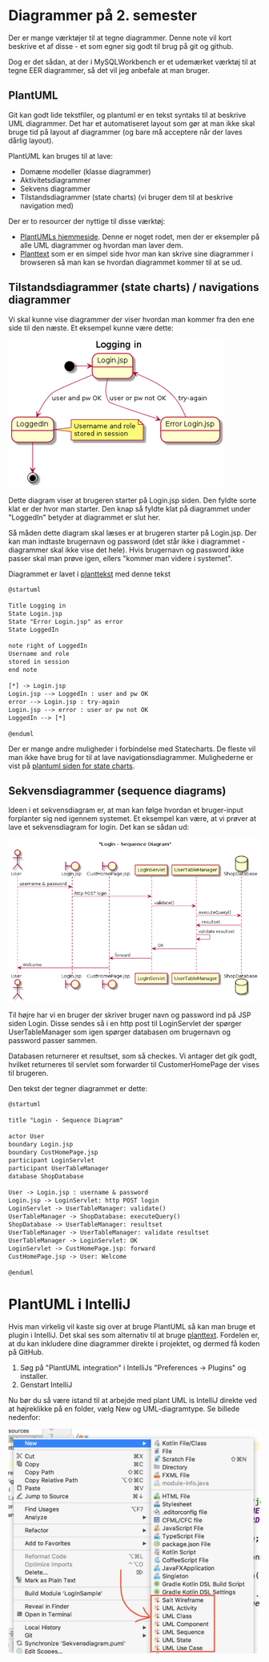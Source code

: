 # Diagrammer på 2. semester
Der er mange værktøjer til at tegne diagrammer. Denne note vil kort beskrive et af disse - et som egner sig godt til brug på git og github.

Dog er det sådan, at der i MySQLWorkbench er et udemærket værktøj til at tegne EER diagrammer, så det vil jeg anbefale at man bruger.

## PlantUML

Git kan godt lide tekstfiler, og plantuml er en tekst syntaks til at beskrive UML diagrammer. Det har et automatiseret layout som gør at man ikke skal bruge tid på layout af diagrammer (og bare må acceptere når der laves dårlig layout).

PlantUML kan bruges til at lave:

* Domæne modeller (klasse diagrammer)
* Aktivitetsdiagrammer 
* Sekvens diagrammer
* Tilstandsdiagrammer (state charts) (vi bruger dem til at beskrive navigation med)

Der er to resourcer der nyttige til disse værktøj:

* [PlantUMLs hjemmeside](http://plantuml.com). Denne er noget rodet, men der er eksempler på alle UML diagrammer og hvordan man laver dem.
* [Planttext](https://www.planttext.com) som er en simpel side hvor man kan skrive sine diagrammer i browseren så man kan se hvordan diagrammet kommer til at se ud.

## Tilstandsdiagrammer (state charts) / navigations diagrammer
Vi skal kunne vise diagrammer der viser hvordan man kommer fra den ene side til den næste. Et eksempel kunne være dette:

![](img/NavigateLogin.png)

Dette diagram viser at brugeren starter på Login.jsp siden. Den fyldte sorte klat er der hvor man starter. Den knap så fyldte klat på diagrammet under "LoggedIn" betyder at diagrammet er slut her.

Så måden dette diagram skal læses er at brugeren starter på Login.jsp. Der kan man indtaste brugernavn og password (det står ikke i diagrammet - diagrammer skal ikke vise det hele). Hvis brugernavn og password ikke passer skal man prøve igen, ellers "kommer man videre i systemet".

Diagrammet er lavet i [planttekst](https://www.planttext.com) med denne tekst

```plantuml
@startuml

Title Logging in
State Login.jsp
State "Error Login.jsp" as error
State LoggedIn

note right of LoggedIn
Username and role
stored in session
end note

[*] -> Login.jsp
Login.jsp --> LoggedIn : user and pw OK
error --> Login.jsp : try-again
Login.jsp --> error : user or pw not OK
LoggedIn --> [*]

@enduml
```

Der er mange andre muligheder i forbindelse med Statecharts. De fleste vil man ikke have brug for til at lave navigationsdiagrammer. Mulighederne er vist på [plantuml siden for state charts](http://plantuml.com/state-diagram).

## Sekvensdiagrammer (sequence diagrams)
Ideen i et sekvensdiagram er, at man kan følge hvordan et bruger-input forplanter sig ned igennem systemet. Et eksempel kan være, at vi prøver at lave et sekvensdiagram for login. Det kan se sådan ud:

![](img/SequenceLogin.png)

Til højre har vi en bruger der skriver bruger navn og password ind på JSP siden Login. Disse sendes så i en http post til LoginServlet der spørger UserTableManager som igen spørger databasen om brugernavn og password passer sammen.

Databasen returnerer et resultset, som så checkes. Vi antager det gik godt, hvilket returneres til servlet som forwarder til CustomerHomePage der vises til brugeren.

Den tekst der tegner diagrammet er dette:

```
@startuml

title "Login - Sequence Diagram"

actor User
boundary Login.jsp
boundary CustHomePage.jsp
participant LoginServlet
participant UserTableManager
database ShopDatabase

User -> Login.jsp : username & password
Login.jsp -> LoginServlet: http POST login
LoginServlet -> UserTableManager: validate()
UserTableManager -> ShopDatabase: executeQuery()
ShopDatabase -> UserTableManager: resultset
UserTableManager -> UserTableManager: validate resultset
UserTableManager -> LoginServlet: OK
LoginServlet -> CustHomePage.jsp: forward
CustHomePage.jsp -> User: Welcome

@enduml
```

# PlantUML i IntelliJ
Hvis man virkelig vil kaste sig over at bruge PlantUML så kan man bruge et plugin i IntelliJ. Det skal ses som alternativ til at bruge [planttext](https://www.planttext.com). Fordelen er, at du kan inkludere dine diagrammer direkte i projektet, og dermed få koden på GitHub.

1. Søg på "PlantUML integration" i IntelliJs "Preferences -> Plugins" og installer.
2. Genstart IntelliJ

Nu bør du så være istand til at arbejde med plant UML is IntelliJ direkte ved at højreklikke på en folder, vælg New og UML-diagramtype. Se billede nedenfor:

![](img/PlantUmlScreenShot.png)


